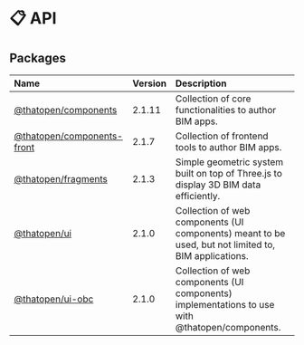 # 📋 API

## Packages

| Name | Version | Description |
| :------ | :------ | :------ |
| [@thatopen/components](@thatopen/components/index.md) | 2.1.11 | Collection of core functionalities to author BIM apps. |
| [@thatopen/components-front](@thatopen/components-front/index.md) | 2.1.7 | Collection of frontend tools to author BIM apps. |
| [@thatopen/fragments](@thatopen/fragments/index.md) | 2.1.3 | Simple geometric system built on top of Three.js to display 3D BIM data efficiently. |
| [@thatopen/ui](@thatopen/ui/index.md) | 2.1.0 | Collection of web components (UI components) meant to be used, but not limited to, BIM applications. |
| [@thatopen/ui-obc](@thatopen/ui-obc/index.md) | 2.1.0 | Collection of web components (UI components) implementations to use with @thatopen/components. |
